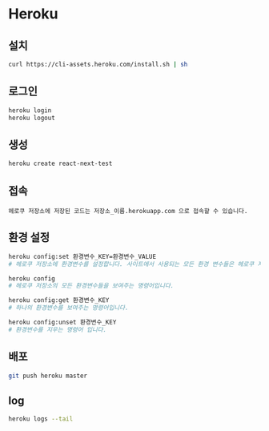
# Heroku

## 설치
```bash
curl https://cli-assets.heroku.com/install.sh | sh
```

## 로그인
```bash
heroku login
heroku logout
```

## 생성
```bash
heroku create react-next-test
```

## 접속
```
헤로쿠 저장소에 저장된 코드는 저장소_이름.herokuapp.com 으로 접속할 수 있습니다.
```

## 환경 설정
```bash
heroku config:set 환경변수_KEY=환경변수_VALUE
# 헤로쿠 저장소에 환경변수를 설정합니다. 사이트에서 사용되는 모든 환경 변수들은 헤로쿠 저장소에도 설정해 주어야 사이트가 정상적으로 작동하겠죠.

heroku config
# 헤로쿠 저장소의 모든 환경변수들을 보여주는 명령어입니다.

heroku config:get 환경변수_KEY
# 하나의 환경변수를 보여주는 명령어입니다.

heroku config:unset 환경변수_KEY
# 환경변수를 지우는 명령어 입니다.
```

## 배포
```bash
git push heroku master
```

## log
```bash
heroku logs --tail
```